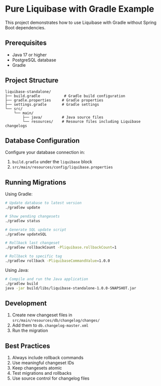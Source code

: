# Pure Liquibase with Gradle Example

This project demonstrates how to use Liquibase with Gradle without Spring Boot dependencies.

## Prerequisites

- Java 17 or higher
- PostgreSQL database
- Gradle

## Project Structure

```
liquibase-standalone/
├── build.gradle           # Gradle build configuration
├── gradle.properties     # Gradle properties
├── settings.gradle       # Gradle settings
└── src/
    └── main/
        ├── java/         # Java source files
        └── resources/    # Resource files including Liquibase changelogs
```

## Database Configuration

Configure your database connection in:
1. `build.gradle` under the `liquibase` block
2. `src/main/resources/config/liquibase.properties`

## Running Migrations

Using Gradle:
```bash
# Update database to latest version
./gradlew update

# Show pending changesets
./gradlew status

# Generate SQL update script
./gradlew updateSQL

# Rollback last changeset
./gradlew rollbackCount -Pliquibase.rollbackCount=1

# Rollback to specific tag
./gradlew rollback -PliquibaseCommandValue=1.0.0
```

Using Java:
```bash
# Compile and run the Java application
./gradlew build
java -jar build/libs/liquibase-standalone-1.0.0-SNAPSHOT.jar
```

## Development

1. Create new changeset files in `src/main/resources/db/changelog/changes/`
2. Add them to `db.changelog-master.xml`
3. Run the migration

## Best Practices

1. Always include rollback commands
2. Use meaningful changeset IDs
3. Keep changesets atomic
4. Test migrations and rollbacks
5. Use source control for changelog files
